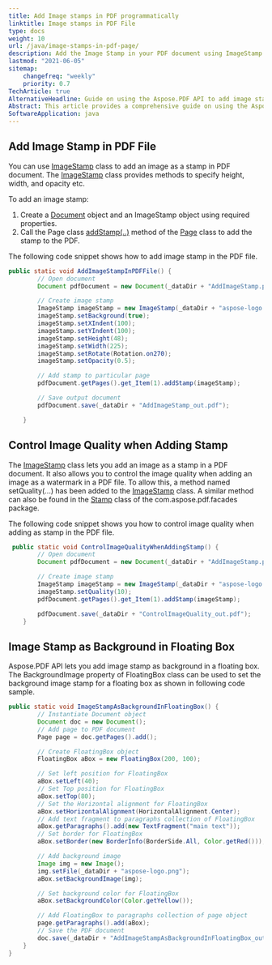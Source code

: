 ```yaml
---
title: Add Image stamps in PDF programmatically 
linktitle: Image stamps in PDF File
type: docs
weight: 10
url: /java/image-stamps-in-pdf-page/
description: Add the Image Stamp in your PDF document using ImageStamp class with the Aspose.PDF for Java library.
lastmod: "2021-06-05"
sitemap:
    changefreq: "weekly"
    priority: 0.7
TechArticle: true 
AlternativeHeadline: Guide on using the Aspose.PDF API to add image stamps to PDF documents
Abstract: This article provides a comprehensive guide on using the Aspose.PDF API to add image stamps to PDF documents. It explains the use of the `ImageStamp` class for inserting images, allowing customization of properties such as height, width, opacity, and rotation. The article includes a code snippet demonstrating how to create a `Document` object, initialize an `ImageStamp`, and apply it to a specific page using the `addStamp(..)` method. Additionally, it introduces the `setQuality(...)` method to control image quality when adding stamps, with an example code snippet. The article also covers how to use the `BackgroundImage` property of the `FloatingBox` class to set an image stamp as the background in a floating box, providing another illustrative code sample.
SoftwareApplication: java
---
```


## Add Image Stamp in PDF File

You can use [ImageStamp](https://reference.aspose.com/pdf/java/com.aspose.pdf/ImageStamp) class to add an image as a stamp in PDF document. The [ImageStamp](https://reference.aspose.com/pdf/java/com.aspose.pdf/ImageStamp) class provides methods to specify height, width, and opacity etc.

To add an image stamp:

1. Create a [Document](https://reference.aspose.com/pdf/java/com.aspose.pdf/Document) object and an ImageStamp object using required properties.
1. Call the Page class [addStamp(..)](https://reference.aspose.com/pdf/java/com.aspose.pdf/Page#addStamp-com.aspose.pdf.Stamp-) method of the [Page](https://reference.aspose.com/pdf/java/com.aspose.pdf/Page) class to add the stamp to the PDF.

The following code snippet shows how to add image stamp in the PDF file.

```java
public static void AddImageStampInPDFFile() {
        // Open document
        Document pdfDocument = new Document(_dataDir + "AddImageStamp.pdf");

        // Create image stamp
        ImageStamp imageStamp = new ImageStamp(_dataDir + "aspose-logo.png");
        imageStamp.setBackground(true);
        imageStamp.setXIndent(100);
        imageStamp.setYIndent(100);
        imageStamp.setHeight(48);
        imageStamp.setWidth(225);
        imageStamp.setRotate(Rotation.on270);
        imageStamp.setOpacity(0.5);

        // Add stamp to particular page
        pdfDocument.getPages().get_Item(1).addStamp(imageStamp);

        // Save output document
        pdfDocument.save(_dataDir + "AddImageStamp_out.pdf");

    }
```

## Control Image Quality when Adding Stamp

The [ImageStamp](https://reference.aspose.com/pdf/java/com.aspose.pdf/ImageStamp) class lets you add an image as a stamp in a PDF document. It also allows you to control the image quality when adding an image as a watermark in a PDF file. To allow this, a method named setQuality(...) has been added to the [ImageStamp](https://reference.aspose.com/pdf/java/com.aspose.pdf/ImageStamp) class. A similar method can also be found in the [Stamp](https://reference.aspose.com/pdf/java/com.aspose.pdf/Stamp) class of the com.aspose.pdf.facades package.

The following code snippet shows you how to control image quality when adding as stamp in the PDF file.

```java
 public static void ControlImageQualityWhenAddingStamp() {
        // Open document
        Document pdfDocument = new Document(_dataDir + "AddImageStamp.pdf");

        // Create image stamp
        ImageStamp imageStamp = new ImageStamp(_dataDir + "aspose-logo.png");
        imageStamp.setQuality(10);
        pdfDocument.getPages().get_Item(1).addStamp(imageStamp);

        pdfDocument.save(_dataDir + "ControlImageQuality_out.pdf");
    }
```

## Image Stamp as Background in Floating Box

Aspose.PDF API lets you add image stamp as background in a floating box. The BackgroundImage property of FloatingBox class can be used to set the background image stamp for a floating box as shown in following code sample.

```java
public static void ImageStampAsBackgroundInFloatingBox() {
        // Instantiate Document object
        Document doc = new Document();
        // Add page to PDF document
        Page page = doc.getPages().add();

        // Create FloatingBox object
        FloatingBox aBox = new FloatingBox(200, 100);

        // Set left position for FloatingBox
        aBox.setLeft(40);
        // Set Top position for FloatingBox
        aBox.setTop(80);
        // Set the Horizontal alignment for FloatingBox
        aBox.setHorizontalAlignment(HorizontalAlignment.Center);
        // Add text fragment to paragraphs collection of FloatingBox
        aBox.getParagraphs().add(new TextFragment("main text"));
        // Set border for FloatingBox
        aBox.setBorder(new BorderInfo(BorderSide.All, Color.getRed()));

        // Add background image
        Image img = new Image();
        img.setFile(_dataDir + "aspose-logo.png");
        aBox.setBackgroundImage(img);

        // Set background color for FloatingBox
        aBox.setBackgroundColor(Color.getYellow());

        // Add FloatingBox to paragraphs collection of page object
        page.getParagraphs().add(aBox);
        // Save the PDF document
        doc.save(_dataDir + "AddImageStampAsBackgroundInFloatingBox_out.pdf");
    }
}
```
